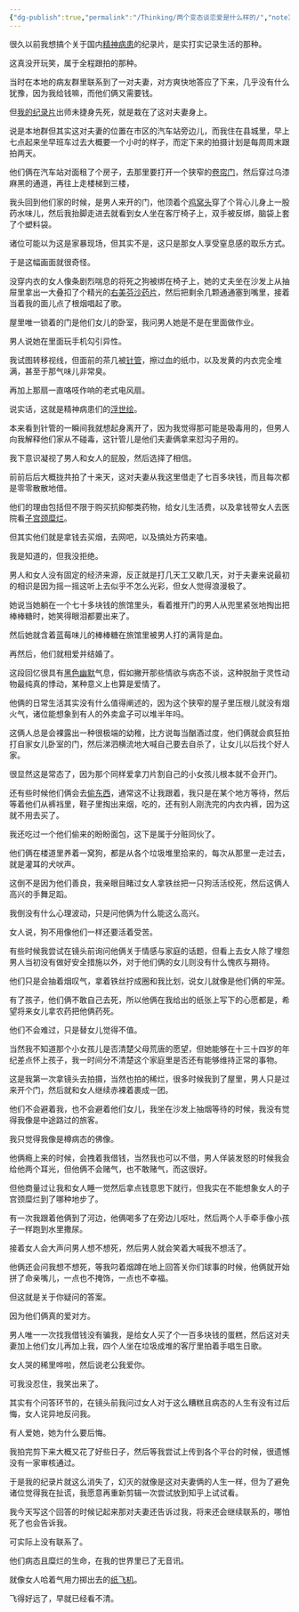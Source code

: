 ```yaml
---
{"dg-publish":true,"permalink":"/Thinking/两个变态谈恋爱是什么样的/","noteIcon":""}
---
```




很久以前我想搞个关于国内[精神病患](https://www.zhihu.com/search?q=%E7%B2%BE%E7%A5%9E%E7%97%85%E6%82%A3&search_source=Entity&hybrid_search_source=Entity&hybrid_search_extra=%7B%22sourceType%22%3A%22answer%22%2C%22sourceId%22%3A3449608787%7D)的纪录片，是实打实记录生活的那种。

这真没开玩笑，属于全程跟拍的那种。

当时在本地的病友群里联系到了一对夫妻，对方爽快地答应了下来，几乎没有什么犹豫，因为我给钱嘛，而他们俩又需要钱。

但[我的纪录片](https://www.zhihu.com/search?q=%E6%88%91%E7%9A%84%E7%BA%AA%E5%BD%95%E7%89%87&search_source=Entity&hybrid_search_source=Entity&hybrid_search_extra=%7B%22sourceType%22%3A%22answer%22%2C%22sourceId%22%3A3449608787%7D)出师未捷身先死，就是栽在了这对夫妻身上。

说是本地群但其实这对夫妻的位置在市区的汽车站旁边儿，而我住在县城里，早上七点起来坐早班车过去大概要一个小时的样子，而定下来的拍摄计划是每周周末跟拍两天。

他们俩在汽车站对面租了个房子，去那里要打开一个狭窄的[卷帘门](https://www.zhihu.com/search?q=%E5%8D%B7%E5%B8%98%E9%97%A8&search_source=Entity&hybrid_search_source=Entity&hybrid_search_extra=%7B%22sourceType%22%3A%22answer%22%2C%22sourceId%22%3A3449608787%7D)，然后穿过乌漆麻黑的通道，再往上走楼梯到三楼，

我头回到他们家的时候，是男人来开的门，他顶着个[鸡窝头](https://www.zhihu.com/search?q=%E9%B8%A1%E7%AA%9D%E5%A4%B4&search_source=Entity&hybrid_search_source=Entity&hybrid_search_extra=%7B%22sourceType%22%3A%22answer%22%2C%22sourceId%22%3A3449608787%7D)穿了个背心儿身上一股药水味儿，然后我抬脚走进去就看到女人坐在客厅椅子上，双手被反绑，脑袋上套了个塑料袋。

诸位可能以为这是家暴现场，但其实不是，这只是那女人享受窒息感的取乐方式。

于是这幅画面就很奇怪。

没穿内衣的女人像条剧烈喘息的将死之狗被绑在椅子上，她的丈夫坐在沙发上从抽屉里拿出一大叠扣了个精光的[右美芬沙药片](https://www.zhihu.com/search?q=%E5%8F%B3%E7%BE%8E%E8%8A%AC%E6%B2%99%E8%8D%AF%E7%89%87&search_source=Entity&hybrid_search_source=Entity&hybrid_search_extra=%7B%22sourceType%22%3A%22answer%22%2C%22sourceId%22%3A3449608787%7D)，然后把剩余几颗通通塞到嘴里，接着当着我的面儿点了根烟唱起了歌。

屋里唯一锁着的门是他们女儿的卧室，我问男人她是不是在里面做作业。

男人说她在里面玩手机勾引异性。

我试图转移视线，但面前的茶几被[针管](https://www.zhihu.com/search?q=%E9%92%88%E7%AE%A1&search_source=Entity&hybrid_search_source=Entity&hybrid_search_extra=%7B%22sourceType%22%3A%22answer%22%2C%22sourceId%22%3A3449608787%7D)，擦过血的纸巾，以及发黄的内衣完全堆满，甚至于那气味儿非常臭。

再加上那扇一直咯吱作响的老式电风扇。

说实话，这就是精神病患们的[浮世绘](https://www.zhihu.com/search?q=%E6%B5%AE%E4%B8%96%E7%BB%98&search_source=Entity&hybrid_search_source=Entity&hybrid_search_extra=%7B%22sourceType%22%3A%22answer%22%2C%22sourceId%22%3A3449608787%7D)。

本来看到针管的一瞬间我就想起身离开了，因为我觉得那可能是吸毒用的，但男人向我解释他们家从不碰毒，这针管儿是他们夫妻俩拿来怼沟子用的。

我下意识凝视了男人和女人的屁股，然后选择了相信。

前前后后大概拢共拍了十来天，这对夫妻从我这里借走了七百多块钱，而且每次都是零零散散地借。

他们的理由包括但不限于购买抗抑郁类药物，给女儿生活费，以及拿钱带女人去医院看[子宫颈糜烂](https://www.zhihu.com/search?q=%E5%AD%90%E5%AE%AB%E9%A2%88%E7%B3%9C%E7%83%82&search_source=Entity&hybrid_search_source=Entity&hybrid_search_extra=%7B%22sourceType%22%3A%22answer%22%2C%22sourceId%22%3A3449608787%7D)。

但其实他们就是拿钱去买烟，去网吧，以及搞处方药来嗑。

我是知道的，但我没拒绝。

男人和女人没有固定的经济来源，反正就是打几天工又歇几天，对于夫妻来说最初的相识是因为摇一摇这听上去似乎不怎么光彩，但女人觉得浪漫极了。

她说当她躺在一个七十多块钱的旅馆里头，看着推开门的男人从兜里紧张地掏出把棒棒糖时，她笑得眼泪都要出来了。

然后她就含着蓝莓味儿的棒棒糖在旅馆里被男人打的满背是血。

再然后，他们就相爱并结婚了。

这段回忆很具有[黑色幽默](https://www.zhihu.com/search?q=%E9%BB%91%E8%89%B2%E5%B9%BD%E9%BB%98&search_source=Entity&hybrid_search_source=Entity&hybrid_search_extra=%7B%22sourceType%22%3A%22answer%22%2C%22sourceId%22%3A3449608787%7D)气息，假如撇开那些情欲与病态不谈，这种脱胎于灵性动物最纯真的悸动，某种意义上也算是爱情了。

他俩的日常生活其实没有什么值得阐述的，因为这个狭窄的屋子里压根儿就没有烟火气，诸位能想象到有人的外卖盒子可以堆半年吗。

这俩人总是会裸露出一种很极端的幼稚，比方说每当酗酒过度，他们俩就会疯狂拍打自家女儿卧室的门，然后涕泗横流地大喊自己要去自杀了，让女儿以后找个好人家。

很显然这是常态了，因为那个同样爱拿刀片割自己的小女孩儿根本就不会开门。

还有些时候他们俩会去[偷东西](https://www.zhihu.com/search?q=%E5%81%B7%E4%B8%9C%E8%A5%BF&search_source=Entity&hybrid_search_source=Entity&hybrid_search_extra=%7B%22sourceType%22%3A%22answer%22%2C%22sourceId%22%3A3449608787%7D)，通常这不让我跟着，我只是在某个地方等待，然后等着他们从裤裆里，鞋子里掏出来烟，吃的，还有别人刚洗完的内衣内裤，因为这就不用去买了。

我还吃过一个他们偷来的盼盼面包，这下是属于分赃同伙了。

他们俩在楼道里养着一窝狗，都是从各个垃圾堆里拾来的，每次从那里一走过去，就是灌耳的犬吠声。

这倒不是因为他们善良，我亲眼目睹过女人拿铁丝把一只狗活活绞死，然后这俩人高兴的手舞足蹈。

我倒没有什么心理波动，只是问他俩为什么能这么高兴。

女人说，狗不用像他们一样还要活着受苦。

有些时候我尝试在镜头前询问他俩关于情感与家庭的话题，但看上去女人除了埋怨男人当初没有做好安全措施以外，对于他们俩的女儿则没有什么愧疚与期待。

他们只是会抽着烟叹气，拿着铁丝拧成圈和我比划，说女儿就像是他们俩的牢笼。

有了孩子，他们俩不敢自己去死，所以他俩在我给出的纸张上写下的心愿都是，希望将来女儿拿农药把他俩药死。

他们不会难过，只是替女儿觉得不值。

当然我不知道那个小女孩儿是否清楚父母荒唐的愿望，但她能够在十三十四岁的年纪差点怀上孩子，我一时间分不清楚这个家庭里是否还有能够维持正常的事物。

这是我第一次拿镜头去拍摄，当然也拍的稀烂，很多时候我到了屋里，男人只是过来开个门，然后就和女人继续赤裸着裹成一团。

他们不会避着我，也不会避着他们女儿，我坐在沙发上抽烟等待的时候，我没有觉得我像是中途路过的旅客。

我只觉得我像是樽病态的佛像。

他俩瘾上来的时候，会拽着我借钱，当然我也可以不借，男人佯装发怒的时候我会给他两个耳光，但他俩不会赌气，也不敢赌气，而这很好。

但他商量过让我和女人睡一觉然后拿点钱意思下就行，但我实在不能想象女人的子宫颈糜烂到了哪种地步了。

有一次我跟着他俩到了河边，他俩喝多了在旁边儿呕吐，然后两个人手牵手像小孩子一样跑到水里撒尿。

接着女人会大声问男人想不想死，然后男人就会笑着大喊我不想活了。

他俩还会问我想不想死，等我叼着烟蹲在地上回答关你们球事的时候，他俩就开始拼了命亲嘴儿，一点也不掩饰，一点也不幸福。

但这就是关于你疑问的答案。

因为他们俩真的爱对方。

男人唯一一次找我借钱没有骗我，是给女人买了个一百多块钱的蛋糕，然后这对夫妻加上他们女儿再加上我，四个人坐在垃圾成堆的客厅里拍着手唱生日歌。

女人哭的稀里哗啦，然后说老公我爱你。

可我没忍住，我笑出来了。

其实有个问答环节的，在镜头前我问过女人对于这么糟糕且病态的人生有没有过后悔，女人诧异地反问我。

有人爱她，她为什么要后悔。

我拍完剪下来大概又花了好些日子，然后等我尝试上传到各个平台的时候，很遗憾没有一家审核通过。

于是我的纪录片就这么消失了，幻灭的就像是这对夫妻俩的人生一样，但为了避免诸位觉得我在扯谎，我愿意再重新剪辑一次尝试放到知乎上试试看。

我今天写这个回答的时候记起来那对夫妻还告诉过我，将来还会继续联系的，哪怕死了也会告诉我。

可实际上没有联系了。

他们病态且糜烂的生命，在我的世界里已了无音讯。

就像女人哈着气用力掷出去的[纸飞机](https://www.zhihu.com/search?q=%E7%BA%B8%E9%A3%9E%E6%9C%BA&search_source=Entity&hybrid_search_source=Entity&hybrid_search_extra=%7B%22sourceType%22%3A%22answer%22%2C%22sourceId%22%3A3449608787%7D)。

飞得好远了，早就已经看不清。